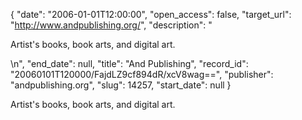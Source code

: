 {
  "date": "2006-01-01T12:00:00", 
  "open_access": false, 
  "target_url": "http://www.andpublishing.org/", 
  "description": "<p>Artist's books, book arts, and digital art.</p>\n", 
  "end_date": null, 
  "title": "And Publishing", 
  "record_id": "20060101T120000/FajdLZ9cf894dR/xcV8wag==", 
  "publisher": "andpublishing.org", 
  "slug": 14257, 
  "start_date": null
}

<p>Artist's books, book arts, and digital art.</p>
